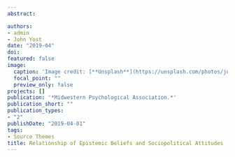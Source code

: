 ```yaml
---
abstract:

authors:
- admin
- John Yost
date: "2019-04"
doi: 
featured: false
image:
  caption: 'Image credit: [**Unsplash**](https://unsplash.com/photos/jdD8gXaTZsc)'
  focal_point: ""
  preview_only: false
projects: []
publication: '*Midwestern Psychological Association.*'
publication_short: ""
publication_types:
- "2"
publishDate: "2019-04-01"
tags:
- Source Themes
title: Relationship of Epistemic Beliefs and Sociopolitical Attitudes
---
```


